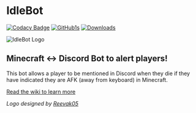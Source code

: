 # IdleBot

[![Codacy Badge](https://app.codacy.com/project/badge/Grade/3816924215a54ac89fa5adc1afdbbd97)](https://www.codacy.com/gh/IdleBot-Development/IdleBot/dashboard?utm_source=github.com&amp;utm_medium=referral&amp;utm_content=IdleBot-Development/IdleBot&amp;utm_campaign=Badge_Grade)
[![GitHub1s](https://img.shields.io/badge/View%20on-GitHub1s-red?logo=github)](https://github1s.com/IdleBot-Development/IdleBot)
[![Downloads](https://img.shields.io/spiget/downloads/88778?color=yellow&label=SpigotMC%20Downloads)](https://www.spigotmc.org/resources/idlebot-step-up-your-afk-game.88778/)

![IdleBot Logo](https://cdn.discordapp.com/attachments/752921018150027404/808195119811395642/IdleBotLogoWide4kish.png)
## Minecraft <-> Discord Bot to alert players!
This bot allows a player to be mentioned in Discord when they die if they have indicated they are AFK (away from keyboard) in Minecraft.

[Read the wiki to learn more](https://github.com/IdleBot-Development/IdleBot/wiki)

*Logo designed by [Reevak05](https://github.com/Reevak05)*
